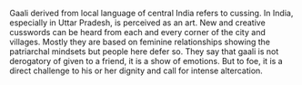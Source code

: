 Gaali derived from local language of central India refers to cussing. In India, especially in Uttar Pradesh, is perceived as an art. New and creative cusswords can be heard from each and every corner of the city and villages. Mostly they are based on feminine relationships showing the patriarchal mindsets but people here defer so. They say that gaali is not derogatory of given to a friend, it is a show of emotions. But to foe, it is a direct challenge to his or her dignity and call for intense altercation.